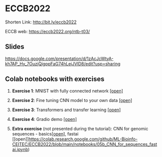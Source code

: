 # ECCB2022

Shorten Link: http://bit.ly/eccb2022

ECCB web: https://eccb2022.org/ntb-t03/

## Slides
https://docs.google.com/presentation/d/1zAcJcWtyA-kh7AP_Hy_7OuzjQigppFaG74hLejJVlD8/edit?usp=sharing

## Colab notebooks with exercises

1. **Exercise 1**: MNIST with fully connected network [[open]](https://colab.research.google.com/github/ML-Bioinfo-CEITEC/ECCB2022/blob/main/notebooks/01_MNIST_Dense_layers.ipynb)

2. **Exercise 2**: Fine tuning CNN model to your own data [[open]](https://colab.research.google.com/github/ML-Bioinfo-CEITEC/ECCB2022/blob/main/notebooks/02_Fine_tuning_CNN_model_to_your_own_data.ipynb)

3. **Exercise 3**: Transformers and transfer learning [[open]](https://colab.research.google.com/github/ML-Bioinfo-CEITEC/ECCB2022/blob/main/notebooks/03_Transformers_and_transfer_learning.ipynb)

4. **Exercise 4**: Gradio demo [[open]](https://colab.research.google.com/github/ML-Bioinfo-CEITEC/ECCB2022/blob/main/notebooks/04_Gradio_app_and_HF_spaces.ipynb)

5. **Extra exercise** (not presented during the tutorial): CNN for genomic sequences - basics[[open]](https://colab.research.google.com/github/ML-Bioinfo-CEITEC/ECCB2022/blob/main/notebooks/05a_CNN_for_sequences_basics.ipynb), fastai [[open]]https://colab.research.google.com/github/ML-Bioinfo-CEITEC/ECCB2022/blob/main/notebooks/05b_CNN_for_sequences_fastai.ipynb)
